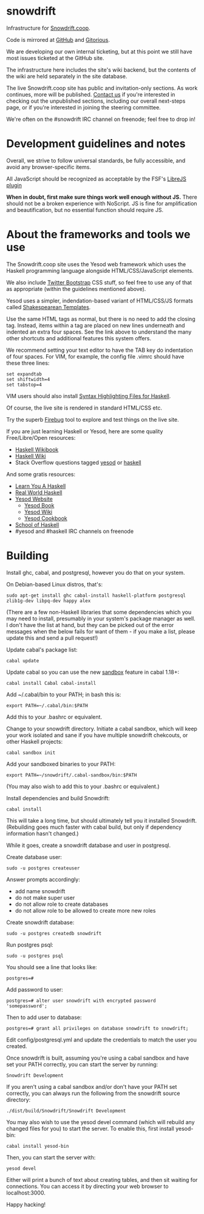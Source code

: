 snowdrift
=========

Infrastructure for [Snowdrift.coop](https://snowdrift.coop).

Code is mirrored at [GitHub](https://github.com/dlthomas/snowdrift) and [Gitorious](https://gitorious.org/snowdrift/snowdrift).

We are developing our own internal ticketing, but at this point we still have most issues ticketed at the GitHub site.

The infrastructure here includes the site's wiki backend,
but the contents of the wiki are held separately in the site database.

The live Snowdrift.coop site has public and invitation-only sections. As work continues, more will be published.
[Contact us](https://snowdrift.coop/contact) if you're interested in checking out the unpublished sections, including our overall next-steps page, or if you're interested in joining the steering committee.

We're often on the #snowdrift IRC channel on freenode; feel free to drop in!

Development guidelines and notes
================================

Overall, we strive to follow universal standards, be fully accessible, and avoid any browser-specific items.

All JavaScript should be recognized as acceptable by the FSF's [LibreJS plugin](https://www.gnu.org/software/librejs/)

**When in doubt, first make sure things work well enough without JS.**
There should not be a broken experience with NoScript.
JS is fine for amplification and beautification, but no essential function should require JS.


About the frameworks and tools we use
=====================================

The Snowdrift.coop site uses the Yesod web framework which uses the Haskell programming language alongside HTML/CSS/JavaScript elements.

We also include [Twitter Bootstrap](http://twitter.github.io/bootstrap/index.html) CSS stuff, so feel free to use any of that as appropriate (within the guidelines mentioned above).

Yesod uses a simpler, indendation-based variant of HTML/CSS/JS formats called [Shakespearean Templates](http://www.yesodweb.com/book/shakespearean-templates).

Use the same HTML tags as normal, but there is no need to add the closing tag.
Instead, items within a tag are placed on new lines underneath and indented an extra four spaces.
See the link above to understand the many other shortcuts and additional features this system offers.

We recommend setting your text editor to have the TAB key do indentation of four spaces.
For VIM, for example, the config file .vimrc should have these three lines:

    set expandtab
    set shiftwidth=4
    set tabstop=4 

VIM users should also install [Syntax Highlighting Files for Haskell](https://github.com/pbrisbin/html-template-syntax).

Of course, the live site is rendered in standard HTML/CSS etc.

Try the superb [Firebug](https://getfirebug.com) tool to explore and test things on the live site.

If you are just learning Haskell or Yesod, here are some quality Free/Libre/Open resources:


* [Haskell Wikibook](https://en.wikibooks.org/wiki/Haskell)
* [Haskell Wiki](http://www.haskell.org/haskellwiki/Haskell)
* Stack Overflow questions tagged [yesod](http://stackoverflow.com/questions/tagged/yesod) or [haskell](http://stackoverflow.com/questions/tagged/yesod)

And some gratis resources:

* [Learn You A Haskell](http://learnyouahaskell.com/)
* [Real World Haskell](http://book.realworldhaskell.org)
* [Yesod Website](http://www.yesodweb.com/)
    * [Yesod Book](http://www.yesodweb.com/book)
    * [Yesod Wiki](https://github.com/yesodweb/yesod/wiki)
    * [Yesod Cookbook](https://github.com/yesodweb/yesod/wiki/Cookbook)
* [School of Haskell](https://www.fpcomplete.com/school)
* #yesod and #haskell IRC channels on freenode


Building
========

Install ghc, cabal, and postgresql, however you do that on your system.

On Debian-based Linux distros, that's:

    sudo apt-get install ghc cabal-install haskell-platform postgresql zlib1g-dev libpq-dev happy alex


(There are a few non-Haskell libraries that some dependencies which you may
need to install, presumably in your system's package manager as well.
I don't have the list at hand, but they can be picked out of the error
messages when the below fails for want of them - if you make a list,
please update this and send a pull request!)

Update cabal's package list:

    cabal update

Update cabal so you can use the new [sandbox](http://coldwa.st/e/blog/2013-08-20-Cabal-sandbox.html) feature in cabal 1.18+:

    cabal install Cabal cabal-install

Add ~/.cabal/bin to your PATH; in bash this is:

    export PATH=~/.cabal/bin:$PATH

Add this to your .bashrc or equivalent.

Change to your snowdrift directory. Initiate a cabal sandbox, which will keep your work isolated and sane if you have multiple snowdrift chekcouts, or other Haskell projects:

    cabal sandbox init

Add your sandboxed binaries to your PATH:

    export PATH=~/snowdrift/.cabal-sandbox/bin:$PATH

(You may also wish to add this to your .bashrc or equivalent.)

Install dependencies and build Snowdrift:

    cabal install

This will take a long time, but should ultimately tell you it installed Snowdrift.
(Rebuilding goes much faster with cabal build, but only if dependency information hasn't changed.)

While it goes, create a snowdrift database and user in postgresql.

Create database user:

    sudo -u postgres createuser

Answer prompts accordingly:

* add name snowdrift
* do not make super user
* do not allow role to create databases
* do not allow role to be allowed to create more new roles

Create snowdrift database:

    sudo -u postgres createdb snowdrift

Run postgres psql:

    sudo -u postgres psql

You should see a line that looks like:

    postgres=# 

Add password to user:

    postgres=# alter user snowdrift with encrypted password 'somepassword';

Then to add user to database:

    postgres=# grant all privileges on database snowdrift to snowdrift;

Edit config/postgresql.yml and update the credentials to match the user you created.

Once snowdrift is built, assuming you're using a cabal sandbox and have set your PATH correctly, you can start the server by running:

    Snowdrift Development
    
If you aren't using a cabal sandbox and/or don't have your PATH set correctly, you can always run the following from the snowdrift source directory:

    ./dist/build/Snowdrift/Snowdrift Development

You may also wish to use the yesod devel command (which will rebuild any changed files for you) to start the server.
To enable this, first install yesod-bin:

    cabal install yesod-bin
    
Then, you can start the server with:

    yesod devel

Either will print a bunch of text about creating tables, and then sit waiting for connections.  You can access it by directing your web browser to localhost:3000.

Happy hacking!
